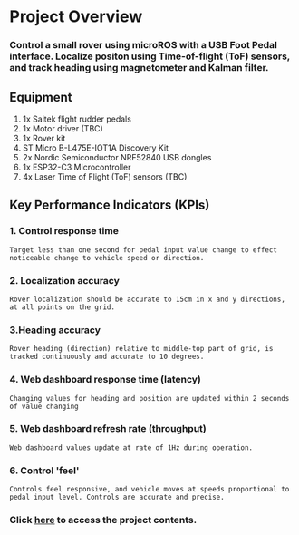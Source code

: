 # Project Overview
### Control a small rover using microROS with a USB Foot Pedal interface. Localize positon using Time-of-flight (ToF) sensors, and track heading using magnetometer and Kalman filter. 

## Equipment
1. 1x Saitek flight rudder pedals
2. 1x Motor driver (TBC)
3. 1x Rover kit
4. ST Micro B-L475E-IOT1A Discovery Kit
5. 2x Nordic Semiconductor NRF52840 USB dongles
6. 1x ESP32-C3 Microcontroller
7. 4x Laser Time of Flight (ToF) sensors (TBC)


## Key Performance Indicators (KPIs)
### **1. Control response time**
    Target less than one second for pedal input value change to effect noticeable change to vehicle speed or direction. 

### **2. Localization accuracy**

    Rover localization should be accurate to 15cm in x and y directions, at all points on the grid. 

### **3.Heading accuracy**

    Rover heading (direction) relative to middle-top part of grid, is tracked continuously and accurate to 10 degrees. 

### **4. Web dashboard response time (latency)**

    Changing values for heading and position are updated within 2 seconds of value changing

### **5. Web dashboard refresh rate (throughput)**
    Web dashboard values update at rate of 1Hz during operation. 

### **6. Control 'feel'**
    Controls feel responsive, and vehicle moves at speeds proportional to pedal input level. Controls are accurate and precise. 



<!-- Redirected link back to contents -->
### Click **[here](contents.md)** to access the project contents.